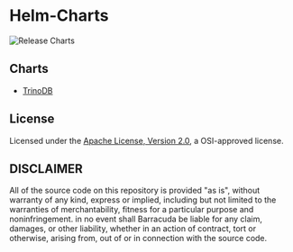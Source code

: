 # Helm-Charts
![Release Charts](https://github.com/fcosta-td/helm-charts/workflows/Release%20Charts/badge.svg?branch=main)

## Charts
- [TrinoDB](./charts/trinodb/README.md)


## License

Licensed under the [Apache License, Version 2.0](http://www.apache.org/licenses/LICENSE-2.0), a OSI-approved license.

## DISCLAIMER

All of the source code on this repository is provided "as is", without warranty of any kind,
express or implied, including but not limited to the warranties of merchantability,
fitness for a particular purpose and noninfringement. in no event shall Barracuda be liable for any claim,
damages, or other liability, whether in an action of contract, tort or otherwise, arising from,
out of or in connection with the source code.
